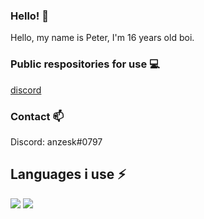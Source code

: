 ### Hello! 👋
Hello, my name is Peter, I'm 16 years old boi.

### Public respositories for use 💻
[discord](discord.com)

### Contact 📫
Discord: anzesk#0797

## Languages i use ⚡
<img src="https://github-readme-stats.vercel.app/api?username=anzesk&count_private=true&show_icons=true&theme=dark" /> 

<img src="https://github-readme-stats.vercel.app/api/top-langs/?username=anzesk&layout=compact&count_private=true&include_all_commits=true&hide_border=true&langs_count=10&theme=dark" />  
